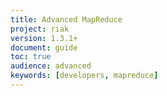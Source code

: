 ```yaml
---
title: Advanced MapReduce
project: riak
version: 1.3.1+
document: guide
toc: true
audience: advanced
keywords: [developers, mapreduce]
---
```


